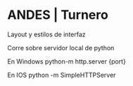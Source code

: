 # ANDES | Turnero
Layout y estilos de interfaz

Corre sobre servidor local de python

En Windows
python-m http.server {port}

En IOS
python -m SimpleHTTPServer
